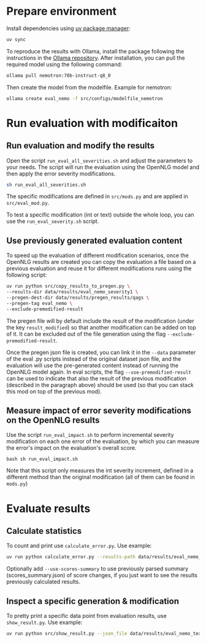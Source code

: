 
# Prepare environment

Install dependencies using [uv package manager](https://docs.astral.sh/uv/getting-started/installation/):
```sh
uv sync
```

To reproduce the results with Ollama, install the package following the instructions in the [Ollama repository](https://github.com/ollama/ollama). After installation, you can pull the required model using the following command:
```sh
ollama pull nemotron:70b-instruct-q8_0
```
Then create the model from the modelfile. Example for nemotron:
```sh
ollama create eval_nemo -f src/configs/modelfile_nemotron
```

# Run evaluation with modificaiton

## Run evaluation and modify the results

Open the script `run_eval_all_severities.sh` and adjust the parameters to your needs. The script will run the evaluation using the OpenNLG model and then apply the error severity modifications.

```bash
sh run_eval_all_severities.sh
```

The specific modifications are defined in `src/mods.py` and are applied in `src/eval_mod.py`. 

To test a specific modification (int or text) outside the whole loop, you can use the `run_eval_severity.sh` script.

## Use previously generated evaluation content

To speed up the evaluation of different modification scenarios, once the OpenNLG results are created you can copy the evaluation a file based on a previous evaluation and reuse it for different modifications runs using the following script:

```bash
uv run python src/copy_results_to_pregen.py \
--results-dir data/results/eval_nemo_severity1 \
--pregen-dest-dir data/results/pregen_results/qags \
--pregen-tag eval_nemo \
--exclude-premodified-result
```

The pregen file will by default include the result of the modification (under the key `result_modified`) so that another modification can be added on top of it. It can be excluded out of the file generation using the flag `--exclude-premodified-result`.

Once the pregen json file is created, you can link it in the `--data` parameter of the eval .py scripts instead of the original dataset json file, and the evaluation will use the pre-generated content instead of running the OpenNLG model again. In eval scripts, the flag `--use-premodified-result` can be used to indicate that also the result of the previous modification (described in the paragraph above) should be used (so that you can stack this mod on top of the previous mod).

## Measure impact of error severity modifications on the OpenNLG results

Use the script `run_eval_impact.sh` to perform incremental severity modification on each one error of the evaluation, by which you can measure the error's impact on the evaluation's overall score.

``bash
sh run_eval_impact.sh
``

Note that this script only measures the int severity increment, defined in a different method than the original modification (all of them can be found in `mods.py`)

# Evaluate results

## Calculate statistics

To count and print use `calculate_error.py`. Use example:
```sh
uv run python calculate_error.py --results-path data/results/eval_nemo_textsev1
```

Optionally add `--use-scores-summary` to use previously parsed summary (scores_summary.json) of score changes, if you just want to see the results previously calculated results.

## Inspect a specific generation & modification

To pretty print a specific data point from evaluation results, use `show_result.py`. Use example:
```sh
uv run python src/show_result.py --json_file data/results/eval_nemo_textsev1/cnndm-79.json
```